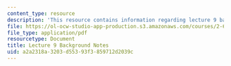 ```yaml
---
content_type: resource
description: 'This resource contains information regarding lecture 9 background notes. '
file: https://ol-ocw-studio-app-production.s3.amazonaws.com/courses/2-682-acoustical-oceanography-spring-2012/a2a2318a3203d55393f3859712d2039c_MIT2_682S12_bglec09.pdf
file_type: application/pdf
resourcetype: Document
title: Lecture 9 Background Notes
uid: a2a2318a-3203-d553-93f3-859712d2039c
---
```

